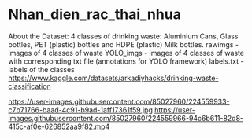 # Nhan_dien_rac_thai_nhua

About the Dataset:
4 classes of drinking waste: Aluminium Cans, Glass bottles, PET (plastic) bottles and HDPE (plastic) Milk bottles.
rawimgs - images of 4 classes of waste
YOLO_imgs - images of 4 classes of waste with corresponding txt file (annotations for YOLO framework)
labels.txt - labels of the classes
https://www.kaggle.com/datasets/arkadiyhacks/drinking-waste-classification

https://user-images.githubusercontent.com/85027960/224559933-c7b71766-baad-4c91-b9ad-1aff17361f59.jpg
https://user-images.githubusercontent.com/85027960/224559966-94c6b611-82d8-415c-af0e-626852aa9f82.mp4
